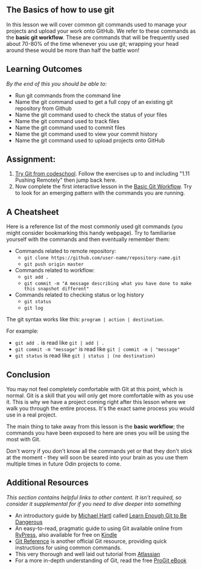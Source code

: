 ## The Basics of how to use git
In this lesson we will cover common git commands used to manage your projects and upload your work onto GitHub. We refer to these commands as the **basic git workflow**. These are commands that will be frequently used about 70-80% of the time whenever you use git; wrapping your head around these would be more than half the battle won!


## Learning Outcomes
*By the end of this you should be able to:*

* Run git commands from the command line
* Name the git command used to get a full copy of an existing git repository from Github
* Name the git command used to check the status of your files
* Name the git command used to track files
* Name the git command used to commit files
* Name the git command used to view your commit history
* Name the git command used to upload projects onto GitHub

## Assignment:
1. [Try Git from codeschool](https://try.github.io/levels/1/challenges/1).
Follow the exercises up to and including "1.11 Pushing Remotely" then jump back here.
2. Now complete the first interactive lesson in the [Basic Git Workflow](https://www.codecademy.com/learn/learn-git). Try to look for an emerging pattern with the commands you are running.

## A Cheatsheet
Here is a reference list of the most commonly used git commands (you might consider bookmarking this handy webpage). Try to familiarise yourself with the commands and then eventually remember them:

* Commands related to remote repository:
  * `git clone https://github.com/user-name/repository-name.git`
  * `git push origin master`
* Commands related to workflow:
  * `git add .`
  * `git commit -m "A message describing what you have done to make this snapshot different"`
* Commands related to checking status or log history
  * `git status`
  * `git log`

The git syntax works like this: `program | action | destination`.

For example:

* `git add .` is read like `git | add | .`
* `git commit -m "message"` is read like `git | commit -m | "message"`
* `git status` is read like `git | status | (no destination)`

## Conclusion
You may not feel completely comfortable with Git at this point, which is normal.
Git is a skill that you will only get more comfortable with as you use it. This is why we have a project coming right after this lesson where we walk you through the entire process. It's the exact same process you would use in a real project.

The main thing to take away from this lesson is the **basic workflow**; the commands you have been exposed to here are ones you will be using the most with Git.

Don't worry if you don't know all the commands yet or that they don't stick at the moment - they will soon be seared into your brain as you use them multiple times in future Odin projects to come.

## Additional Resources

*This section contains helpful links to other content. It isn't required, so consider it supplemental for if you need to dive deeper into something*

* An introductory guide by [Michael Hartl](http://www.michaelhartl.com/) called [Learn Enough Git to Be Dangerous](https://www.learnenough.com/git-tutorial)
* An easy-to-read, pragmatic guide to using Git available online from [RyPress](http://rypress.com/tutorials/git/index), also available for free on [Kindle](https://www.amazon.com/Rys-Git-Tutorial-Ryan-Hodson-ebook/dp/B00QFIA5OC)
* [Git Reference](http://gitref.org/) is another official Git resource, providing quick instructions for using common commands.
* This very thorough and well laid out tutorial from [Atlassian](https://www.atlassian.com/git/tutorials/)
* For a more in-depth understanding of Git, read the free [ProGit eBook](https://git-scm.com/book/en/v2)
